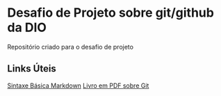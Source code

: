 # Desafio de Projeto sobre git/github da DIO

Repositório criado para o desafio de projeto

## Links Úteis

[Sintaxe Básica Markdown](https://www.markdownguide.org/)
[Livro em PDF sobre Git](https://git-scm.com/book/en/v2)
